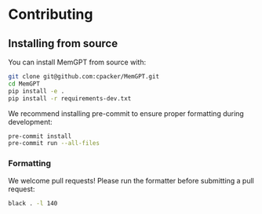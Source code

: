 # Contributing

## Installing from source
You can install MemGPT from source with:
```sh
git clone git@github.com:cpacker/MemGPT.git
cd MemGPT
pip install -e .
pip install -r requirements-dev.txt
```

We recommend installing pre-commit to ensure proper formatting during development:
```sh
pre-commit install
pre-commit run --all-files
```

### Formatting
We welcome pull requests! Please run the formatter before submitting a pull request:
```sh
black . -l 140
```
